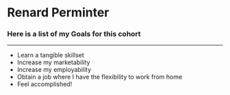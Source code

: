 # Renard Perminter #

### Here is a list of my Goals for this cohort ###

---

- Learn a tangible skillset
- Increase my marketability
- Increase my employability
- Obtain a job where I have the flexibility to work from home
- Feel accomplished!
